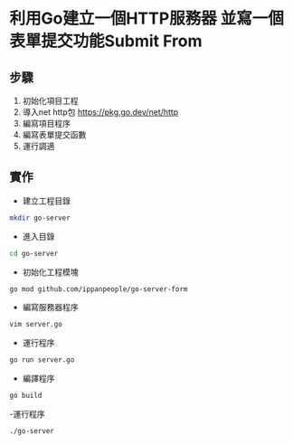 # 利用Go建立一個HTTP服務器 並寫一個表單提交功能Submit From

## 步驟
1. 初始化項目工程
2. 導入net http包 https://pkg.go.dev/net/http
3. 編寫項目程序
4. 編寫表單提交函數
5. 運行調適

## 實作
- 建立工程目錄
```bash
mkdir go-server
```
- 進入目錄
```bash
cd go-server
```
- 初始化工程模塊
```bash
go mod github.com/ippanpeople/go-server-form
```
- 編寫服務器程序
```bash
vim server.go
```
- 運行程序
```bash
go run server.go
```
- 編譯程序
```bash
go build
```
-運行程序
```bash
./go-server
```